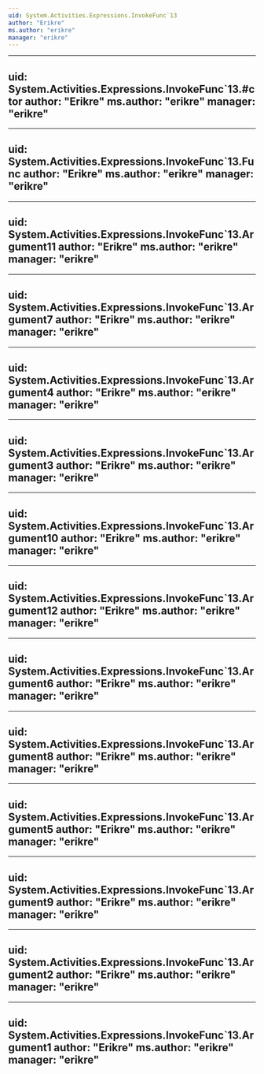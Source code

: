 ```yaml
---
uid: System.Activities.Expressions.InvokeFunc`13
author: "Erikre"
ms.author: "erikre"
manager: "erikre"
---
```


---
uid: System.Activities.Expressions.InvokeFunc`13.#ctor
author: "Erikre"
ms.author: "erikre"
manager: "erikre"
---

---
uid: System.Activities.Expressions.InvokeFunc`13.Func
author: "Erikre"
ms.author: "erikre"
manager: "erikre"
---

---
uid: System.Activities.Expressions.InvokeFunc`13.Argument11
author: "Erikre"
ms.author: "erikre"
manager: "erikre"
---

---
uid: System.Activities.Expressions.InvokeFunc`13.Argument7
author: "Erikre"
ms.author: "erikre"
manager: "erikre"
---

---
uid: System.Activities.Expressions.InvokeFunc`13.Argument4
author: "Erikre"
ms.author: "erikre"
manager: "erikre"
---

---
uid: System.Activities.Expressions.InvokeFunc`13.Argument3
author: "Erikre"
ms.author: "erikre"
manager: "erikre"
---

---
uid: System.Activities.Expressions.InvokeFunc`13.Argument10
author: "Erikre"
ms.author: "erikre"
manager: "erikre"
---

---
uid: System.Activities.Expressions.InvokeFunc`13.Argument12
author: "Erikre"
ms.author: "erikre"
manager: "erikre"
---

---
uid: System.Activities.Expressions.InvokeFunc`13.Argument6
author: "Erikre"
ms.author: "erikre"
manager: "erikre"
---

---
uid: System.Activities.Expressions.InvokeFunc`13.Argument8
author: "Erikre"
ms.author: "erikre"
manager: "erikre"
---

---
uid: System.Activities.Expressions.InvokeFunc`13.Argument5
author: "Erikre"
ms.author: "erikre"
manager: "erikre"
---

---
uid: System.Activities.Expressions.InvokeFunc`13.Argument9
author: "Erikre"
ms.author: "erikre"
manager: "erikre"
---

---
uid: System.Activities.Expressions.InvokeFunc`13.Argument2
author: "Erikre"
ms.author: "erikre"
manager: "erikre"
---

---
uid: System.Activities.Expressions.InvokeFunc`13.Argument1
author: "Erikre"
ms.author: "erikre"
manager: "erikre"
---
